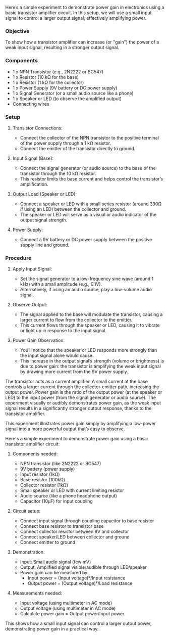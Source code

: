 Here’s a simple experiment to demonstrate power gain in electronics using a basic transistor amplifier circuit. In this setup, we will use a small input signal to control a larger output signal, effectively amplifying power.

### Objective

To show how a transistor amplifier can increase (or "gain") the power of a weak input signal, resulting in a stronger output signal.

### Components

- 1 x NPN Transistor (e.g., 2N2222 or BC547)
- 1 x Resistor (10 kΩ for the base)
- 1 x Resistor (1 kΩ for the collector)
- 1 x Power Supply (9V battery or DC power supply)
- 1 x Signal Generator (or a small audio source like a phone)
- 1 x Speaker or LED (to observe the amplified output)
- Connecting wires

### Setup

1. Transistor Connections:
   - Connect the collector of the NPN transistor to the positive terminal of the power supply through a 1 kΩ resistor.
   - Connect the emitter of the transistor directly to ground.

2. Input Signal (Base):
   - Connect the signal generator (or audio source) to the base of the transistor through the 10 kΩ resistor.
   - This resistor limits the base current and helps control the transistor’s amplification.

3. Output Load (Speaker or LED):
   - Connect a speaker or LED with a small series resistor (around 330Ω if using an LED) between the collector and ground.
   - The speaker or LED will serve as a visual or audio indicator of the output signal strength.

4. Power Supply:
   - Connect a 9V battery or DC power supply between the positive supply line and ground.

### Procedure

1. Apply Input Signal:
   - Set the signal generator to a low-frequency sine wave (around 1 kHz) with a small amplitude (e.g., 0.1V).
   - Alternatively, if using an audio source, play a low-volume audio signal.

2. Observe Output:
   - The signal applied to the base will modulate the transistor, causing a larger current to flow from the collector to the emitter.
   - This current flows through the speaker or LED, causing it to vibrate or light up in response to the input signal.

3. Power Gain Observation:
   - You’ll notice that the speaker or LED responds more strongly than the input signal alone would cause.
   - This increase in the output signal’s strength (volume or brightness) is due to power gain: the transistor is amplifying the weak input signal by drawing more current from the 9V power supply.

The transistor acts as a current amplifier. A small current at the base controls a larger current through the collector-emitter path, increasing the output power. Power gain is the ratio of the output power (at the speaker or LED) to the input power (from the signal generator or audio source). The experiment visually or audibly demonstrates power gain, as the weak input signal results in a significantly stronger output response, thanks to the transistor amplifier.

This experiment illustrates power gain simply by amplifying a low-power signal into a more powerful output that’s easy to observe.

Here's a simple experiment to demonstrate power gain using a basic transistor amplifier circuit:

1. Components needed:
   - NPN transistor (like 2N2222 or BC547)
   - 9V battery (power supply)
   - Input resistor (1kΩ)
   - Base resistor (100kΩ)
   - Collector resistor (1kΩ)
   - Small speaker or LED with current limiting resistor
   - Audio source (like a phone headphone output)
   - Capacitor (10µF) for input coupling

2. Circuit setup:
   - Connect input signal through coupling capacitor to base resistor
   - Connect base resistor to transistor base
   - Connect collector resistor between 9V and collector
   - Connect speaker/LED between collector and ground
   - Connect emitter to ground

3. Demonstration:
   - Input: Small audio signal (few mV)
   - Output: Amplified signal visible/audible through LED/speaker
   - Power gain can be measured by:
     * Input power = (Input voltage)²/Input resistance
     * Output power = (Output voltage)²/Load resistance

4. Measurements needed:
   - Input voltage (using multimeter in AC mode)
   - Output voltage (using multimeter in AC mode)
   - Calculate power gain = Output power/Input power

This shows how a small input signal can control a larger output power, demonstrating power gain in a practical way.

